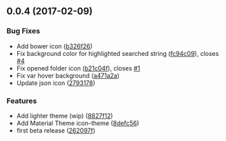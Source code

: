 <a name="0.0.4"></a>
## 0.0.4 (2017-02-09)


### Bug Fixes

* Add bower icon ([b326f26](https://github.com/equinusocio/vsc-material-theme/commit/b326f26))
* Fix background color for highlighted searched string ([fc94c09](https://github.com/equinusocio/vsc-material-theme/commit/fc94c09)), closes [#4](https://github.com/equinusocio/vsc-material-theme/issues/4)
* Fix opened folder icon ([b21c04f](https://github.com/equinusocio/vsc-material-theme/commit/b21c04f)), closes [#1](https://github.com/equinusocio/vsc-material-theme/issues/1)
* Fix var hover background ([a471a2a](https://github.com/equinusocio/vsc-material-theme/commit/a471a2a))
* Update json icon ([2793178](https://github.com/equinusocio/vsc-material-theme/commit/2793178))


### Features

* Add lighter theme (wip) ([8827f12](https://github.com/equinusocio/vsc-material-theme/commit/8827f12))
* Add Material Theme icon-theme ([8defc56](https://github.com/equinusocio/vsc-material-theme/commit/8defc56))
* first beta release ([262097f](https://github.com/equinusocio/vsc-material-theme/commit/262097f))



